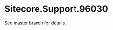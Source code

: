 # Sitecore.Support.96030

See [master branch](https://github.com/sitecoresupport/Sitecore.Support.96030) for details.